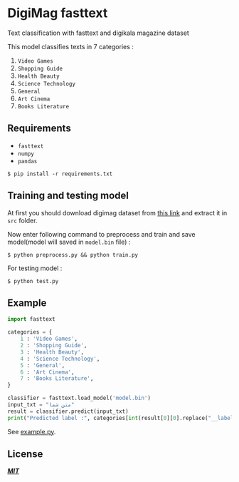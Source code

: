 # DigiMag fasttext
Text classification with fasttext and digikala magazine dataset

This model classifies texts in 7 categories :
1. `Video Games`
2. `Shopping Guide`
3. `Health Beauty`
4. `Science Technology`
5. `General`
6. `Art Cinema`
7. `Books Literature`

## Requirements
- `fasttext`
- `numpy`
- `pandas`

```
$ pip install -r requirements.txt
```

## Training and testing model
At first you should download digimag dataset from [this link](https://bit.ly/3ca4bm8) and extract it in `src` folder.

Now enter following command to preprocess and train and save model(model will saved in `model.bin` file) :
```
$ python preprocess.py && python train.py
```

For testing model :
```
$ python test.py
```

## Example
```py
import fasttext

categories = {
    1 : 'Video Games',
    2 : 'Shopping Guide',
    3 : 'Health Beauty',
    4 : 'Science Technology',
    5 : 'General',
    6 : 'Art Cinema',
    7 : 'Books Literature',
}

classifier = fasttext.load_model('model.bin')
input_txt = "متن شما"
result = classifier.predict(input_txt)
print("Predicted label :", categories[int(result[0][0].replace("__label__", ""))])
```
See [example.py](src/example.py).

## License
***[MIT](LICENSE)***
